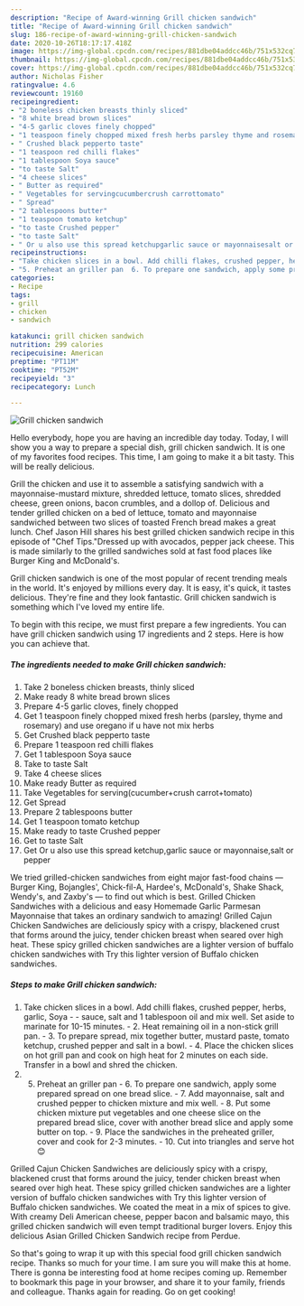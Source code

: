 ```yaml
---
description: "Recipe of Award-winning Grill chicken sandwich"
title: "Recipe of Award-winning Grill chicken sandwich"
slug: 186-recipe-of-award-winning-grill-chicken-sandwich
date: 2020-10-26T18:17:17.418Z
image: https://img-global.cpcdn.com/recipes/881dbe04addcc46b/751x532cq70/grill-chicken-sandwich-recipe-main-photo.jpg
thumbnail: https://img-global.cpcdn.com/recipes/881dbe04addcc46b/751x532cq70/grill-chicken-sandwich-recipe-main-photo.jpg
cover: https://img-global.cpcdn.com/recipes/881dbe04addcc46b/751x532cq70/grill-chicken-sandwich-recipe-main-photo.jpg
author: Nicholas Fisher
ratingvalue: 4.6
reviewcount: 19160
recipeingredient:
- "2 boneless chicken breasts thinly sliced"
- "8 white bread brown slices"
- "4-5 garlic cloves finely chopped"
- "1 teaspoon finely chopped mixed fresh herbs parsley thyme and rosemary and use oregano if u have not mix herbs"
- " Crushed black pepperto taste"
- "1 teaspoon red chilli flakes"
- "1 tablespoon Soya sauce"
- "to taste Salt"
- "4 cheese slices"
- " Butter as required"
- " Vegetables for servingcucumbercrush carrottomato"
- " Spread"
- "2 tablespoons butter"
- "1 teaspoon tomato ketchup"
- "to taste Crushed pepper"
- "to taste Salt"
- " Or u also use this spread ketchupgarlic sauce or mayonnaisesalt or pepper"
recipeinstructions:
- "Take chicken slices in a bowl. Add chilli flakes, crushed pepper, herbs, garlic, Soya   sauce, salt and 1 tablespoon oil and mix well. Set aside to marinate for 10-15 minutes. 2. Heat remaining oil in a non-stick grill pan.  3. To prepare spread, mix together butter, mustard paste, tomato ketchup, crushed pepper and salt in a bowl. 4. Place the chicken slices on hot grill pan and cook on high heat for 2 minutes on each side. Transfer in a bowl and shred the chicken."
- "5. Preheat an griller pan  6. To prepare one sandwich, apply some prepared spread on one bread slice.  7. Add mayonnaise, salt and crushed pepper to chicken mixture and mix well. 8. Put some chicken mixture put vegetables and one cheese slice on the prepared bread slice, cover with another bread slice and apply some butter on top. 9. Place the sandwiches in the preheated griller, cover and cook for 2-3 minutes. 10. Cut into triangles and serve hot 😊"
categories:
- Recipe
tags:
- grill
- chicken
- sandwich

katakunci: grill chicken sandwich 
nutrition: 299 calories
recipecuisine: American
preptime: "PT11M"
cooktime: "PT52M"
recipeyield: "3"
recipecategory: Lunch

---
```



![Grill chicken sandwich](https://img-global.cpcdn.com/recipes/881dbe04addcc46b/751x532cq70/grill-chicken-sandwich-recipe-main-photo.jpg)

Hello everybody, hope you are having an incredible day today. Today, I will show you a way to prepare a special dish, grill chicken sandwich. It is one of my favorites food recipes. This time, I am going to make it a bit tasty. This will be really delicious.

Grill the chicken and use it to assemble a satisfying sandwich with a mayonnaise-mustard mixture, shredded lettuce, tomato slices, shredded cheese, green onions, bacon crumbles, and a dollop of. Delicious and tender grilled chicken on a bed of lettuce, tomato and mayonnaise sandwiched between two slices of toasted French bread makes a great lunch. Chef Jason Hill shares his best grilled chicken sandwich recipe in this episode of &#34;Chef Tips.&#34;Dressed up with avocados, pepper jack cheese. This is made similarly to the grilled sandwiches sold at fast food places like Burger King and McDonald&#39;s.

Grill chicken sandwich is one of the most popular of recent trending meals in the world. It's enjoyed by millions every day. It is easy, it's quick, it tastes delicious. They're fine and they look fantastic. Grill chicken sandwich is something which I've loved my entire life.


To begin with this recipe, we must first prepare a few ingredients. You can have grill chicken sandwich using 17 ingredients and 2 steps. Here is how you can achieve that.

<!--inarticleads1-->

##### The ingredients needed to make Grill chicken sandwich:

1. Take 2 boneless chicken breasts, thinly sliced
1. Make ready 8 white bread brown slices
1. Prepare 4-5 garlic cloves, finely chopped
1. Get 1 teaspoon finely chopped mixed fresh herbs (parsley, thyme and rosemary) and use oregano if u have not mix herbs
1. Get  Crushed black pepperto taste
1. Prepare 1 teaspoon red chilli flakes
1. Get 1 tablespoon Soya sauce
1. Take to taste Salt
1. Take 4 cheese slices
1. Make ready  Butter as required
1. Take  Vegetables for serving(cucumber+crush carrot+tomato)
1. Get  Spread
1. Prepare 2 tablespoons butter
1. Get 1 teaspoon tomato ketchup
1. Make ready to taste Crushed pepper
1. Get to taste Salt
1. Get  Or u also use this spread ketchup,garlic sauce or mayonnaise,salt or pepper


We tried grilled-chicken sandwiches from eight major fast-food chains — Burger King, Bojangles&#39;, Chick-fil-A, Hardee&#39;s, McDonald&#39;s, Shake Shack, Wendy&#39;s, and Zaxby&#39;s — to find out which is best. Grilled Chicken Sandwiches with a delicious and easy Homemade Garlic Parmesan Mayonnaise that takes an ordinary sandwich to amazing! Grilled Cajun Chicken Sandwiches are deliciously spicy with a crispy, blackened crust that forms around the juicy, tender chicken breast when seared over high heat. These spicy grilled chicken sandwiches are a lighter version of buffalo chicken sandwiches with Try this lighter version of Buffalo chicken sandwiches. 

<!--inarticleads2-->

##### Steps to make Grill chicken sandwich:

1. Take chicken slices in a bowl. Add chilli flakes, crushed pepper, herbs, garlic, Soya  -  - sauce, salt and 1 tablespoon oil and mix well. Set aside to marinate for 10-15 minutes. - 2. Heat remaining oil in a non-stick grill pan.  - 3. To prepare spread, mix together butter, mustard paste, tomato ketchup, crushed pepper and salt in a bowl. - 4. Place the chicken slices on hot grill pan and cook on high heat for 2 minutes on each side. Transfer in a bowl and shred the chicken.
1. 5. Preheat an griller pan  - 6. To prepare one sandwich, apply some prepared spread on one bread slice.  - 7. Add mayonnaise, salt and crushed pepper to chicken mixture and mix well. - 8. Put some chicken mixture put vegetables and one cheese slice on the prepared bread slice, cover with another bread slice and apply some butter on top. - 9. Place the sandwiches in the preheated griller, cover and cook for 2-3 minutes. - 10. Cut into triangles and serve hot 😊


Grilled Cajun Chicken Sandwiches are deliciously spicy with a crispy, blackened crust that forms around the juicy, tender chicken breast when seared over high heat. These spicy grilled chicken sandwiches are a lighter version of buffalo chicken sandwiches with Try this lighter version of Buffalo chicken sandwiches. We coated the meat in a mix of spices to give. With creamy Deli American cheese, pepper bacon and balsamic mayo, this grilled chicken sandwich will even tempt traditional burger lovers. Enjoy this delicious Asian Grilled Chicken Sandwich recipe from Perdue. 

So that's going to wrap it up with this special food grill chicken sandwich recipe. Thanks so much for your time. I am sure you will make this at home. There is gonna be interesting food at home recipes coming up. Remember to bookmark this page in your browser, and share it to your family, friends and colleague. Thanks again for reading. Go on get cooking!
